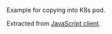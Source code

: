 Example for copying into K8s pod.

Extracted from [JavaScript client](https://github.com/kubernetes-client/javascript).
